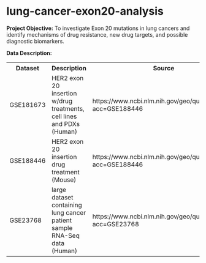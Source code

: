 # lung-cancer-exon20-analysis
**Project Objective:** To investigate Exon 20 mutations in lung cancers and identify mechanisms of drug resistance, new drug targets, and possible diagnostic biomarkers.

**Data Description:**
<table>
  <tr>
    <th>Dataset</th>
    <th>Description</th> 
    <th>Source</th>
  </tr>
  <tr>
    <td>GSE181673</td>
    <td>HER2 exon 20 insertion w/drug treatments, cell lines and PDXs (Human)</td>
    <td>https://www.ncbi.nlm.nih.gov/geo/query/acc.cgi?acc=GSE188446</td> 
  </tr>
  <tr>
    <td>GSE188446</td>
    <td>HER2 exon 20 insertion drug treatment (Mouse)</td>
    <td>https://www.ncbi.nlm.nih.gov/geo/query/acc.cgi?acc=GSE188446</td> 
  </tr>
   <tr>
    <td>GSE23768</td>
    <td>large dataset containing lung cancer patient sample RNA-Seq data (Human)</td>
    <td>https://www.ncbi.nlm.nih.gov/geo/query/acc.cgi?acc=GSE23768</td> 
  </tr>
</table>
